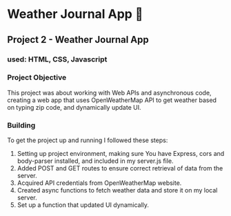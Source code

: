 # Weather Journal App :rainbow:

## Project 2 - Weather Journal App 
### used: HTML, CSS, Javascript 


### Project Objective

This project was about working with Web APIs and asynchronous code, creating a web app that uses OpenWeatherMap API to get weather based on typing zip code, and dynamically update UI.

### Building
To get the project up and running I followed these steps:

1. Setting up project environment, making sure You have Express, cors and body-parser installed, and included in my server.js file.
2. Added POST and GET routes to ensure correct retrieval of data from the server.
3. Acquired API credentials from OpenWeatherMap website.
4. Created async functions to fetch weather data and store it on my local server. 
5. Set up a function that updated UI dynamically.



